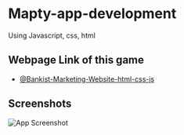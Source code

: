 # Mapty-app-development

Using Javascript, css, html

## Webpage Link of this game

- [@Bankist-Marketing-Website-html-css-js](https://prantomollick.github.io/bankist-marketing-website-template-HTML-CSS-JavaScript/)

## Screenshots

![App Screenshot](bankist-marketing-website.png)
